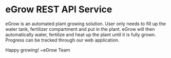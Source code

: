 # eGrow REST API Service

eGrow is an automated plant growing solution. User only needs to fill up the water tank, fertilizer compartment and put in the plant. eGrow will then automatically water, fertilize and heat up the plant until it is fully grown. Progress can be tracked through our web application.

Happy growing! ~eGrow Team
